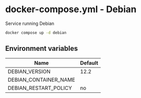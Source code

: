 # docker-compose.yml - Debian

Service running Debian

```bash
docker compose up -d debian
```

## Environment variables

| **Name**              | **Default** |
| --------------------- | ----------- |
| DEBIAN_VERSION        | 12.2        |
| DEBIAN_CONTAINER_NAME |             |
| DEBIAN_RESTART_POLICY | no          |
